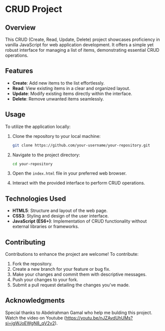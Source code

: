 # CRUD Project

## Overview

This CRUD (Create, Read, Update, Delete) project showcases proficiency in vanilla JavaScript for web application development.
It offers a simple yet robust interface for managing a list of items, demonstrating essential CRUD operations.

## Features

- **Create**: Add new items to the list effortlessly.
- **Read**: View existing items in a clear and organized layout.
- **Update**: Modify existing items directly within the interface.
- **Delete**: Remove unwanted items seamlessly.

## Usage

To utilize the application locally:

1. Clone the repository to your local machine:

    ```bash
    git clone https://github.com/your-username/your-repository.git
    ```

2. Navigate to the project directory:

    ```bash
    cd your-repository
    ```

3. Open the `index.html` file in your preferred web browser.

4. Interact with the provided interface to perform CRUD operations.

## Technologies Used

- **HTML5**: Structure and layout of the web page.
- **CSS3**: Styling and design of the user interface.
- **JavaScript (ES6+)**: Implementation of CRUD functionality without external libraries or frameworks.

## Contributing

Contributions to enhance the project are welcome! To contribute:

1. Fork the repository.
2. Create a new branch for your feature or bug fix.
3. Make your changes and commit them with descriptive messages.
4. Push your changes to your fork.
5. Submit a pull request detailing the changes you've made.

## Acknowledgments

Special thanks to Abdelrahman Gamal who help me bulding this project. Watch the video on Youtube (https://youtu.be/nJZAvdUhUMs?si=jgWJoEWgN8_qV2v2).
